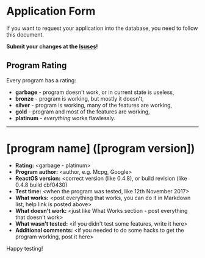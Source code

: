 # Application Form
If you want to request your application into the database,
you need to follow this document.

**Submit your changes at the [Isuses]("https://github.com/ROS-AppDB/AppForm/issues")!**

## Program Rating
Every program has a rating:
  * **garbage** - program doesn't work, or in current state is useless,
  * **bronze** - program is working, but mostly it doesn't,
  * **silver** - program is working, many of the features are working,
  * **gold** - program and most of the features are working,
  * **platinum** - *everything* works flawlessly.
   
------

# [program name] ([program version])
 * **Rating:** <garbage - platinum>
 * **Program author:** <author, e.g. Mcpg, Google>
 * **ReactOS version:** <correct version (like 0.4.8), or build revision (like 0.4.8 build cbf0430)
 * **Test time:** <when the program was tested, like 12th November 2017>
 * **What works:** <post everything that works, you can do it in Markdown list, help link is posted above>
 * **What doesn't work:** <just like What Works section - post everything that doesn't work>
 * **What wasn't tested:** <if you didn't test some features, write it here>
 * **Additional comments:** <if you needed to do some hacks to get the program working, post it here>

Happy testing!
